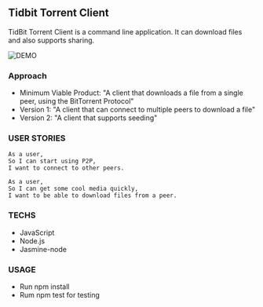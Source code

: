 ## Tidbit Torrent Client ##

TidBit Torrent Client is a command line application. It can download files and also supports sharing.

![DEMO](https://youtu.be/oUcVF9sSBvk)

### Approach ###

- Minimum Viable Product: "A client that downloads a file from a single peer, using the BitTorrent Protocol"
- Version 1: "A client that can connect to multiple peers to download a file"  
- Version 2: "A client that supports seeding"

### USER STORIES ###

```
As a user,
So I can start using P2P,
I want to connect to other peers.
```
```
As a user,
So I can get some cool media quickly,
I want to be able to download files from a peer.
```

### TECHS ###

- JavaScript
- Node.js
- Jasmine-node

### USAGE ###

- Run npm install
- Rum npm test for testing

